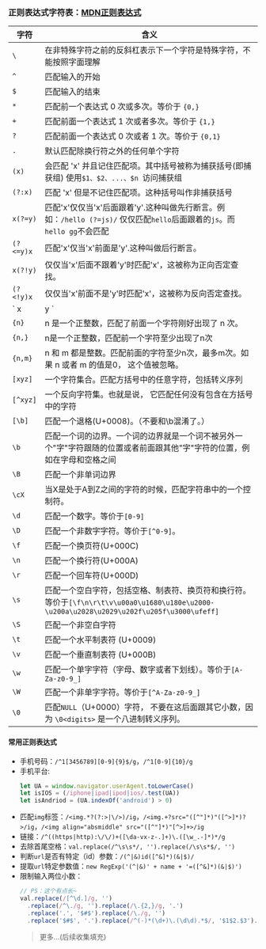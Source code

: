 
### 正则表达式字符表：[MDN正则表达式](https://developer.mozilla.org/zh-CN/docs/Web/JavaScript/Guide/Regular_Expressions)
                          
|字符|含义|
|--------|---------|
|` \ `     | 在非特殊字符之前的反斜杠表示下一个字符是特殊字符，不能按照字面理解 |
|` ^ `     | 匹配输入的开始 |
|` $ `     | 匹配输入的结束 |
|` * `     | 匹配前一个表达式 0 次或多次。等价于 `{0,}` |
|` + `     | 匹配前面一个表达式 1 次或者多次。等价于 `{1,}` |
|` ? `     | 匹配前面一个表达式 0 次或者 1 次。等价于 `{0,1}` |
|` . `     | 默认匹配除换行符之外的任何单个字符     |
|` (x) `   | 会匹配 'x' 并且记住匹配项。其中括号被称为捕获括号(即捕获组) 使用`$1、$2、...、$n `访问捕获组 |
|` (?:x) ` | 匹配 'x' 但是不记住匹配项。这种括号叫作非捕获括号 |
|` x(?=y) `| 匹配'x'仅仅当'x'后面跟着'y'.这种叫做先行断言。例如：`/hello (?=js)/` 仅仅匹配`hello`后面跟着的`js`。而`hello gg`不会匹配 |
| `(?<=y)x`| 匹配'x'仅当'x'前面是'y'.这种叫做后行断言。|
| `x(?!y)` | 仅仅当'x'后面不跟着'y'时匹配'x'，这被称为正向否定查找。 |
|` (?<!y)x `| 仅仅当'x'前面不是'y'时匹配'x'，这被称为反向否定查找。 |
|` x|y `   | 匹配'x'或者'y' |
|` {n} `   | n 是一个正整数，匹配了前面一个字符刚好出现了 n 次。 |
|` {n,} `  | n是一个正整数，匹配前一个字符至少出现了n次 |
|` {n,m} ` | n 和 m 都是整数。匹配前面的字符至少n次，最多m次。如果 n 或者 m 的值是0， 这个值被忽略。 |
|` [xyz] ` | 一个字符集合。匹配方括号中的任意字符，包括转义序列 |
|` [^xyz] `| 一个反向字符集。也就是说， 它匹配任何没有包含在方括号中的字符 |
|` [\b] `  | 匹配一个退格(U+0008)。（不要和\b混淆了。） |
|` \b `    | 匹配一个词的边界。一个词的边界就是一个词不被另外一个"字"字符跟随的位置或者前面跟其他"字"字符的位置，例如在字母和空格之间 |
|` \B `    | 匹配一个非单词边界 |
|` \cX `   | 当X是处于A到Z之间的字符的时候，匹配字符串中的一个控制符。 |
|` \d `    | 匹配一个数字。等价于`[0-9]` |
|` \D `    | 匹配一个非数字字符。等价于`[^0-9]`。 |
|` \f `    | 匹配一个换页符(U+000C) |
|` \n `    | 匹配一个换行符(U+000A) |
|` \r `    | 匹配一个回车符(U+000D) |
|` \s `    | 匹配一个空白字符，包括空格、制表符、换页符和换行符。等价于`[\f\n\r\t\v\u00a0\u1680\u180e\u2000-\u200a\u2028\u2029\u202f\u205f\u3000\ufeff]` |
|` \S `    | 匹配一个非空白字符 |
|` \t `    | 匹配一个水平制表符 (U+0009) |
|` \v `    | 匹配一个垂直制表符 (U+000B) |
|` \w `    | 匹配一个单字字符（字母、数字或者下划线）。等价于`[A-Za-z0-9_]` |
|` \W `    | 匹配一个非单字字符。等价于`[^A-Za-z0-9_]` |
|` \0 `    | 匹配`NULL`（U+0000）字符， 不要在这后面跟其它小数，因为 `\0<digits>` 是一个八进制转义序列。 |

#### 常用正则表达式
- 手机号码：`/^1[3456789][0-9]{9}$/g`，`/^1[0-9]{10}/g`
- 手机平台:
  ```js
  let UA = window.navigator.userAgent.toLowerCase()
  let isIOS = (/iphone|ipad|ipod|ios/.test(UA))
  let isAndriod = (UA.indexOf('android') > 0)
  ```
- 匹配`img`标签：`/<img.*?(?:>|\/>)/ig`，`/<img.+?src="([^"]*)"([^>]*)?>/ig`，`/<img align="absmiddle" src="([^"]*)"[^>]+>/ig`
- 链接：`/^((https|http):\/\/)+([\da-vx-z-.]+)\.([\w_.-]*)*/g`
- 去除首尾空格：`val.replace(/^\s\s*/, '').replace(/\s\s*$/, '')`
- 判断`url`是否有特定（id）参数：`/(^|&)id([^&]*)(&|$)/`
- 提取`url`特定参数值：`new RegExp('(^|&)' + name + '=([^&]*)(&|$)')`
- 限制输入两位小数：
  ```js
  // PS：这个有点长~
  val.replace(/[^\d.]/g, '')
    .replace(/^\./g, '').replace(/\.{2,}/g, '.')
    .replace('.', '$#$').replace(/\./g, '')
    .replace('$#$', '.').replace(/^(-)*(\d+)\.(\d\d).*$/, '$1$2.$3').(/^0{2,}/, '0')
  ```
  >更多...(后续收集填充)